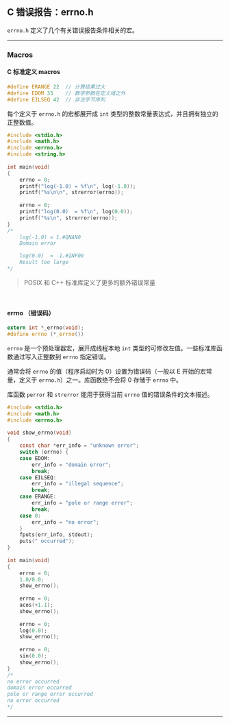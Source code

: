 ## C 错误报告：errno.h

`errno.h` 定义了几个有关错误报告条件相关的宏。

---
### Macros

#### C 标准定义 macros

```c
#define ERANGE 22  // 计算结果过大
#define EDOM 33    // 数学参数在定义域之外 
#define EILSEQ 42  // 非法字节序列
```

每个定义于 `errno.h` 的宏都展开成 `int` 类型的整数常量表达式，并且拥有独立的正整数值。

```c
#include <stdio.h>
#include <math.h>
#include <errno.h>
#include <string.h>
 
int main(void)
{
    errno = 0;
    printf("log(-1.0) = %f\n", log(-1.0));
    printf("%s\n\n", strerror(errno));
 
    errno = 0;
    printf("log(0.0)  = %f\n", log(0.0));
    printf("%s\n", strerror(errno));
}
/*
    log(-1.0) = 1.#QNAN0
    Domain error

    log(0.0)  = -1.#INF00
    Result too large
*/
```

> POSIX 和 C++ 标准库定义了更多的额外错误常量

<br>

#### errno （错误码）

```c
extern int *_errno(void);
#define errno (*_errno())
```


`errno` 是一个预处理器宏，展开成线程本地 `int` 类型的可修改左值。一些标准库函数通过写入正整数到 `errno` 指定错误。

通常会将 `errno` 的值（程序启动时为 0）设置为错误码（一般以 E 开始的宏常量，定义于 `errno.h`）之一。库函数绝不会将 0 存储于 `errno` 中。

库函数 `perror` 和 `strerror` 能用于获得当前 `errno` 值的错误条件的文本描述。

```c
#include <stdio.h>
#include <math.h>
#include <errno.h>
 
void show_errno(void)
{
    const char *err_info = "unknown error";
    switch (errno) {
    case EDOM:
        err_info = "domain error";
        break;
    case EILSEQ:
        err_info = "illegal sequence";
        break;
    case ERANGE:
        err_info = "pole or range error";
        break;
    case 0:
        err_info = "no error";
    }
    fputs(err_info, stdout);
    puts(" occurred");
}
 
int main(void)
{
    errno = 0;
    1.0/0.0;
    show_errno();
 
    errno = 0;
    acos(+1.1);
    show_errno();
 
    errno = 0;
    log(0.0);
    show_errno();
 
    errno = 0;
    sin(0.0);
    show_errno();
}
/*
no error occurred
domain error occurred
pole or range error occurred
no error occurred
*/
```

---